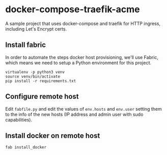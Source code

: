 # docker-compose-traefik-acme

A sample project that uses docker-compose and traefik for HTTP ingress, including Let's Encrypt certs.


Install fabric
--------------
In order to automate the steps docker host provisioning, we'll use Fabric,
which means we need to setup a Python environment for this project.

    virtualenv -p python3 venv
    source venv/bin/activate
    pip install -r requirements.txt


Configure remote host
---------------------
Edit `fabfile.py` and edit the values of `env.hosts` and `env.user` setting them
to the info of the new hosts (IP address and admin user with sudo capabilities).


Install docker on remote host
-----------------------------

    fab install_docker


